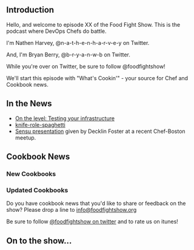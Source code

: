 Introduction
------------

Hello, and welcome to episode XX of the Food Fight Show.  This is the podcast where DevOps Chefs do battle.

I'm Nathen Harvey, @n-a-t-h-e-n-h-a-r-v-e-y on Twitter.

And, I'm Bryan Berry, @b-r-y-a-n-w-b on Twitter.

While you're over on Twitter, be sure to follow @foodfightshow!

We'll start this episode with "What's Cookin'" - your source for Chef and Cookbook news.

In the News<a name="news"></a>
-----------

* [On the level: Testing your infrastructure](http://www.opscode.com/blog/2012/07/20/on-the-level-testing-your-infrastructure/)
* [knife-role-spaghetti](http://www.miketheman.net/2012/07/20/a-picture-is-worth-a-few-thousand-bytes/) 
* [Sensu presentation](https://github.com/sensu/sensu-slides) given by Decklin Foster at a recent Chef-Boston meetup.



Cookbook News<a name="cookbooks"></a>
-------------
### New Cookbooks

### Updated Cookbooks

Do you have cookbook news that you'd like to share or feedback on the show?  Please drop a line to info@foodfightshow.org

Be sure to follow [@foodfightshow on twitter](http://twitter.com/foodfightshow) and to rate us on itunes!

On to the show...
----------------
